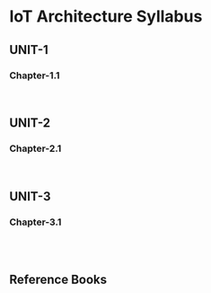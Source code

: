 # IoT Architecture Syllabus

## UNIT-1

### Chapter-1.1

</br>

## UNIT-2

### Chapter-2.1

</br>

## UNIT-3

### Chapter-3.1

</br>
</br>

## Reference Books
